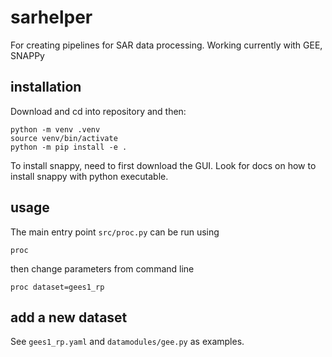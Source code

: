 # sarhelper

For creating pipelines for SAR data processing. Working currently with GEE, SNAPPy

## installation

Download and cd into repository and then:

```
python -m venv .venv
source venv/bin/activate
python -m pip install -e .
```
To install snappy, need to first download the GUI. Look for docs on how to install snappy with python executable.

## usage

The main entry point `src/proc.py` can be run using

```
proc
```
then change parameters from command line

```
proc dataset=gees1_rp
```

## add a new dataset

See `gees1_rp.yaml` and `datamodules/gee.py` as examples.
